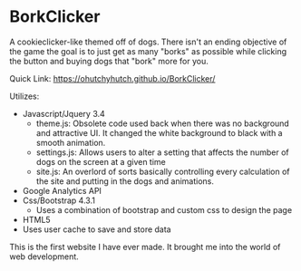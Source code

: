 # BorkClicker
A cookieclicker-like themed off of dogs. There isn't an ending objective of the game the goal is to just get as many "borks" as possible while clicking the button and buying dogs that "bork" more for you.

Quick Link: https://ohutchyhutch.github.io/BorkClicker/


Utilizes:
  - Javascript/Jquery 3.4
     - theme.js: Obsolete code used back when there was no background and attractive UI. It changed the white background to black with a smooth animation.
     - settings.js: Allows users to alter a setting that affects the number of dogs on the screen at a given time
     - site.js: An overlord of sorts basically controlling every calculation of the site and putting in the dogs and animations.
  - Google Analytics API
  - Css/Bootstrap 4.3.1
     - Uses a combination of bootstrap and custom css to design the page
  - HTML5
  - Uses user cache to save and store data


This is the first website I have ever made. It brought me into the world of web development.
